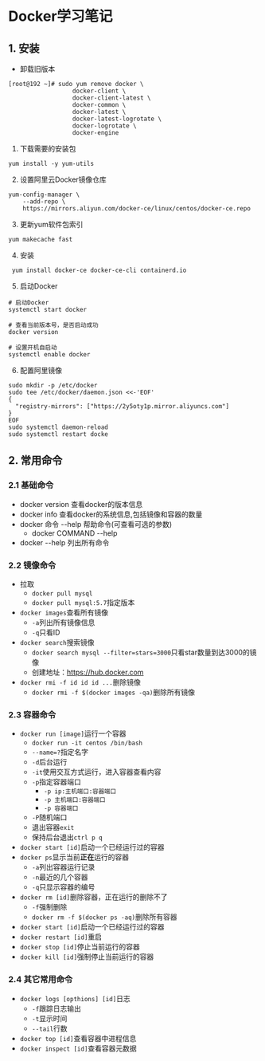 # Docker学习笔记

## 1. 安装

* 卸载旧版本

```shell
[root@192 ~]# sudo yum remove docker \
                  docker-client \
                  docker-client-latest \
                  docker-common \
                  docker-latest \
                  docker-latest-logrotate \
                  docker-logrotate \
                  docker-engine
```

1. 下载需要的安装包

```
yum install -y yum-utils
```

2. 设置阿里云Docker镜像仓库

```
yum-config-manager \
    --add-repo \
    https://mirrors.aliyun.com/docker-ce/linux/centos/docker-ce.repo 
```

3. 更新yum软件包索引

```
yum makecache fast
```

4. 安装

```
 yum install docker-ce docker-ce-cli containerd.io
```

5. 启动Docker

```
# 启动Docker
systemctl start docker

# 查看当前版本号，是否启动成功
docker version

# 设置开机自启动
systemctl enable docker
```

6. 配置阿里镜像

```
sudo mkdir -p /etc/docker
sudo tee /etc/docker/daemon.json <<-'EOF'
{
  "registry-mirrors": ["https://2y5oty1p.mirror.aliyuncs.com"]
}
EOF
sudo systemctl daemon-reload
sudo systemctl restart docke
```


## 2. 常用命令

### 2.1 基础命令

* docker version          查看docker的版本信息
* docker info             查看docker的系统信息,包括镜像和容器的数量
* docker 命令 --help       帮助命令(可查看可选的参数)
    * docker COMMAND --help
* docker --help           列出所有命令

### 2.2 镜像命令

* 拉取
    * `docker pull mysql`
    * `docker pull mysql:5.7`指定版本
* `docker images`查看所有镜像
    * `-a`列出所有镜像信息
    * `-q`只看ID
* `docker search`搜索镜像
    * `docker search mysql --filter=stars=3000`只看star数量到达3000的镜像
    * 创建地址：<https://hub.docker.com>
* `docker rmi -f id id id ...`删除镜像
    * `docker rmi -f $(docker images -qa)`删除所有镜像

### 2.3 容器命令

* `docker run [image]`运行一个容器
    * `docker run -it centos /bin/bash`
    * `--name=?`指定名字
    * `-d`后台运行
    * `-it`使用交互方式运行，进入容器查看内容
    * `-p`指定容器端口
        * `-p ip:主机端口:容器端口`
        * `-p 主机端口:容器端口`
        * `-p 容器端口`
    * `-P`随机端口
    * 退出容器`exit`
    * 保持后台退出`ctrl p q`
* `docker start [id]`启动一个已经运行过的容器
* `docker ps`显示当前**正在**运行的容器
    * `-a`列出容器运行记录
    * `-n`最近的几个容器
    * `-q`只显示容器的编号
* `docker rm [id]`删除容器，正在运行的删除不了
    * `-f`强制删除
    * `docker rm -f $(docker ps -aq)`删除所有容器
* `docker start [id]`启动一个已经运行过的容器
* `docker restart [id]`重启
* `docker stop [id]`停止当前运行的容器
* `docker kill [id]`强制停止当前运行的容器

### 2.4 其它常用命令

* `docker logs [opthions] [id]`日志
    * `-f`跟踪日志输出
    * `-t`显示时间
    * `--tail`行数
* `docker top [id]`查看容器中进程信息
* `docker inspect [id]`查看容器元数据



